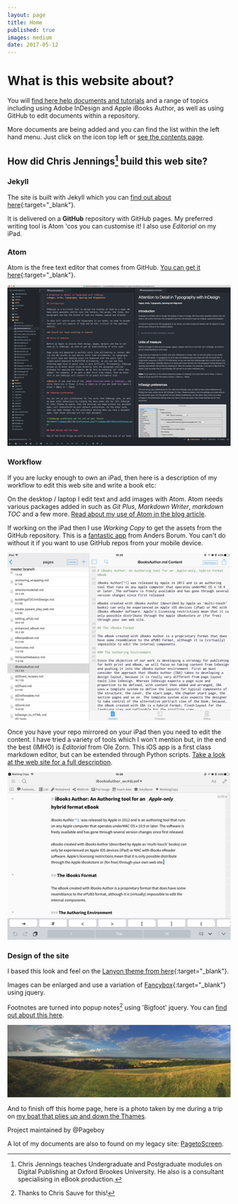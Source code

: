 ```yaml
---
layout: page
title: Home
published: true
images: medium
date: 2017-05-12
---
```

# What is this website about?

You will [find here help documents and tutorials][182881a3] and a range of topics including using Adobe InDesign and Apple iBooks Author, as well as using GitHub to edit documents within a repository.

  [182881a3]: /contents "See all contents in a menu"

More documents are being added and you can find the list within the left hand menu. Just click on the icon top left or [see the contents page][d78d4ed1].

  [d78d4ed1]: /contents "Open the contents page"

## How did Chris Jennings[^2] build this web site?

### Jekyll
The site is built with Jekyll which you can [find out about here][92c344c3]{:target="_blank"}.

It is delivered on a **GitHub** repository with GitHub pages. My preferred writing tool is Atom 'cos you can customise it! I also use *Editorial* on my iPad.

[92c344c3]: https://jekyllrb.com "Visit the Jekyll web site"

### Atom
Atom is the free text editor that comes from GitHub. [You can get it here][f9a83765]{:target="_blank"}.

[f9a83765]: https://atom.io "Get Atom"

[![Here is Atom in use to edit a markdown page with a preview on the right](/images/atominuse.png)](/images/atominuse.png)

### Workflow

If you are lucky enough to own an iPad, then here is a description of my workflow to edit this web site and write a book etc:

On the desktop / laptop I edit text and add images with Atom. Atom needs various packages added in such as *Git Plus*, *Markdown Writer*, *markdown TOC* and a few more. [Read about my use of Atom in the blog article][2ac1fae1].

  [2ac1fae1]: https://publisha.github.io/markdown/2017/03/03/writing-with-atom/ "Open up the blog post"

If working on the iPad then I use *Working Copy* to get the assets from the GitHub repository. This is a [fantastic app][eaf957b6] from Anders Borum. You can't do without it if you want to use GitHub repos from your mobile device.

  [eaf957b6]: https://workingcopyapp.com "This is an iOS Apple app"

[![Working Copy allows you to connect to your GitHub respository](/images/workingcopy.jpg)](/images/workingcopy.jpg)

Once you have your repo mirrored on your iPad then you need to edit the content. I have tried a variety of tools which I won't mention but, in the end the best (IMHO) is *Editorial* from Ole Zorn. This iOS app is a first class markdown editor, but can be extended through Python scripts. [Take a look at the web site for a full description](http://omz-software.com/editorial/).

[![Anything in 'Working Copy' can be edited in 'Editorial', an app on the iPad.](/images/editorial.jpg)](/images/editorial.jpg)

### Design of the site

I based this look and feel on the [Lanyon theme from here][2b9a33ee]{:target="_blank"}.

[2b9a33ee]: http://lanyon.getpoole.com/ "Lanyon"

Images can be enlarged and use a variation of [Fancybox][f6b39499]{:target="_blank"} using jquery.

[f6b39499]: http://fancybox.net "Take a look at Fancybox"

Footnotes are turned into popup notes[^1] using 'Bigfoot' jquery. You can [find out about this here][736ed6d1].

  [736ed6d1]: http://www.bigfootjs.com "Thanks to Chris Sauve for this!"

  [![My shadow bottom right. View from Wittenham Clumps by the Thames at Dorchester.](/images/2017/01/fromWittenhamClumps.jpg)](/images/2017/01/fromWittenhamClumps.jpg)

And to finish off this home page, here is a photo taken by me during a trip on [my boat that plies up and down the Thames][9f8e628f].

  [9f8e628f]: http://avivaboat.weebly.com "AViVA"

Project maintained by @Pageboy

A lot of my documents are also to found on my legacy site:  [PagetoScreen][b016960a].

[b016960a]: http://www.pagetoscreen.net "Lots of useful information"

[^1]: Thanks to Chris Sauve for this!

[^2]: Chris Jennings teaches Undergraduate and Postgraduate modules on Digital Publishing at Oxford Brookes University. He also is a consultant specialising in eBook production.
